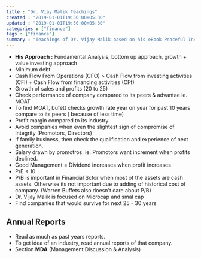 ```yaml
---
title : "Dr. Viay Malik Teachings"
created : "2019-01-01T19:50:00+05:30"
updated : "2019-01-01T19:50:00+05:30"
categories : ["finance"]
tags : ["finance"]
summary : "Teachings of Dr. Vijay Malik based on his eBook Peaceful Investing: A Simple Guide to hassle free stock investing"
---
```


* **His Approach :** Fundamental Analysis, bottom up approach, growth + value investing approach
* Minimum debt
* Cash Flow From Operations (CFO) > Cash Flow from investing activities (CFI) + Cash Flow from financing activities (CFf)
* Growth of sales and profits (20 to 25)
* Check performance of company compared to its peers & advantae ie. MOAT
* To find MOAT, bufett checks growth rate year on year for past 10 years compare to its peers ( because of less time)
* Profit margin compared to its industry.
* Avoid companies when even the slightest sign of compromise of Integrity (Promotors, Directors)
* If family business, then check the qualification and experience of next generation.
* Salary drawn by promotros. ie. Promotors want increment when profits declined.
* Good Management = Dividend increases when profit increases
* P/E < 10
* P/B is important in Financial Sctor when most of the assets are cash assets. Otherwise its not important due to adding of historical cost of company. (Warren Buffets also doesn't care about P/B)
* Dr. Vijay Malik is focused on Microcap and smal cap
* Find companies that would survive for next 25 - 30 years


## Annual Reports
* Read as much as past years reports.
* To get idea of an industry, read annual reports of that company.
* Section **MDA** (Management Discussion & Analysis)